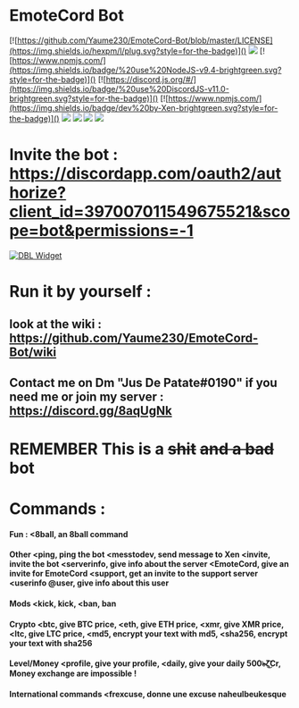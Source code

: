 # EmoteCord Bot

[![https://github.com/Yaume230/EmoteCord-Bot/blob/master/LICENSE](https://img.shields.io/hexpm/l/plug.svg?style=for-the-badge)]()
[![](http://forthebadge.com/images/badges/uses-js.svg)]()
[![https://www.npmjs.com/](https://img.shields.io/badge/%20use%20NodeJS-v9.4-brightgreen.svg?style=for-the-badge)]()
[![https://discord.js.org/#/](https://img.shields.io/badge/%20use%20DiscordJS-v11.0-brightgreen.svg?style=for-the-badge)]()
[![https://www.npmjs.com/](https://img.shields.io/badge/dev%20by-Xen-brightgreen.svg?style=for-the-badge)]()
[![](http://forthebadge.com/images/badges/built-with-love.svg)]()
[![](http://forthebadge.com/images/badges/uses-badges.svg)]()
[![](http://forthebadge.com/images/badges/60-percent-of-the-time-works-every-time.svg)]()
[![](https://img.shields.io/badge/dev%20for-EmoteCord-brightgreen.svg?style=for-the-badge)]()


# Invite the bot : https://discordapp.com/oauth2/authorize?client_id=397007011549675521&scope=bot&permissions=-1

[![DBL Widget](https://discordbots.org/api/widget/397007011549675521.svg)]()

# Run it by yourself :

## look at the wiki : https://github.com/Yaume230/EmoteCord-Bot/wiki

## Contact me on Dm "Jus De Patate#0190" if you need me or join my server : https://discord.gg/8aqUgNk

# **REMEMBER** This is a ~~shit~~ ~~and a bad~~ bot

# Commands :
#### Fun : <8ball, an 8ball command
#### Other <ping, ping the bot <messtodev, send message to Xen <invite, invite the bot <serverinfo, give info about the server <EmoteCord, give an invite for EmoteCord <support, get an invite to the support server <userinfo @user, give info about this user
#### Mods <kick, kick, <ban, ban
#### Crypto <btc, give BTC price, <eth, give ETH price, <xmr, give XMR price, <ltc, give LTC price, <md5, encrypt your text with md5, <sha256, encrypt your text with sha256
#### Level/Money <profile, give your profile, <daily, give your daily 500๖̶̶̶ζ͜͡Cr, **Money exchange are impossible !**
#### International commands <frexcuse, donne une excuse naheulbeukesque
